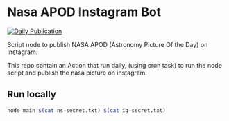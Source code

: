 # Nasa APOD Instagram Bot
[![Daily Publication](https://github.com/lostsh/apod-insta-bot/actions/workflows/daily-publication.yml/badge.svg)](https://github.com/lostsh/apod-insta-bot/actions/workflows/daily-publication.yml)

Script node to publish NASA APOD (Astronomy Picture Of the Day) on Instagram.

This repo contain an Action that run daily, (using cron task) to run the node script and publish the nasa picture on instagram.

## Run locally
```bash
node main $(cat ns-secret.txt) $(cat ig-secret.txt)
```
